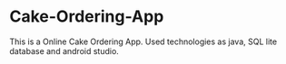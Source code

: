 # Cake-Ordering-App
This is a Online Cake Ordering App. Used technologies as java, SQL lite database and android studio.
